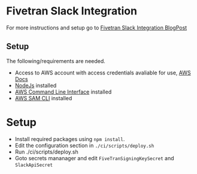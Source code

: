 # Fivetran Slack Integration
For more instructions and setup go to [Fivetran Slack Integration BlogPost](https://mechanicalrock.github.io/2022/06/09/fivetran-webhook-notifications.html)


## Setup
The following/requirements are needed.
- Access to AWS account with access credentials avaliable for use,  [AWS Docs](https://docs.aws.amazon.com/cli/latest/userguide/cli-configure-files.html)
- [NodeJs](https://nodejs.org/en/download/) installed
- [AWS Command Line Interface](https://aws.amazon.com/cli/) installed
- [AWS SAM CLI](https://docs.aws.amazon.com/serverless-application-model/latest/developerguide/serverless-sam-cli-install.html) installed

# Setup
- Install required packages using ```npm install```.
- Edit the configuration section in ```./ci/scripts/deploy.sh```
- Run ./ci/scripts/deploy.sh
- Goto secrets mananager and edit ```FiveTranSigningKeySecret``` and ```SlackApiSecret```




